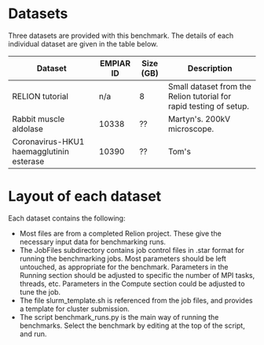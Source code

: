 # Datasets

Three datasets are provided with this benchmark. The details of each individual
dataset are given in the table below. 


| Dataset | EMPIAR ID    | Size (GB) | Description                                                                                                                                      |
|---------|--------------|-----------|--------------------------------------------------------------------------------------------------------------------------------------------------|
| RELION tutorial | n/a | 8 | Small dataset from the Relion tutorial for rapid testing of setup. |
| Rabbit muscle aldolase  | 10338          | ??      | Martyn's. 200kV microscope.      |
| Coronavirus-HKU1 haemagglutinin esterase | 10390          | ??        |  Tom's |

# Layout of each dataset

Each dataset contains the following:

- Most files are from a completed Relion project. These give the necessary input data for benchmarking runs.
- The JobFiles subdirectory contains job control files in .star format for running the benchmarking jobs. Most parameters should be left untouched, as appropriate for the benchmark. Parameters in the Running section should be adjusted to specific the number of MPI tasks, threads, etc. Parameters in the Compute section could be adjusted to tune the job.
- The file slurm_template.sh is referenced from the job files, and provides a template for cluster submission.
- The script benchmark_runs.py is the main way of running the benchmarks. Select the benchmark by editing at the top of the script, and run.
